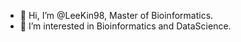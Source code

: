 - 👋 Hi, I’m @LeeKin98, Master of Bioinformatics.
- 👀 I’m interested in Bioinformatics and DataScience.


<!---
LeeKin98/LeeKin98 is a ✨ special ✨ repository because its `README.md` (this file) appears on your GitHub profile.
You can click the Preview link to take a look at your changes.
--->
